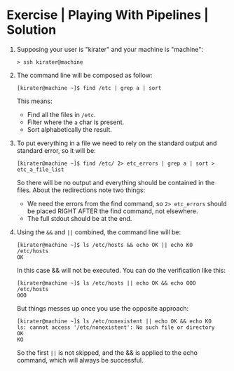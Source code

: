 # Exercise | Playing With Pipelines | Solution

1. Supposing your user is "kirater" and your machine is "machine":

   ```console
   > ssh kirater@machine
   ```

2. The command line will be composed as follow:

   ```console
   [kirater@machine ~]$ find /etc | grep a | sort
   ```

   This means:

   - Find all the files in `/etc`.
   - Filter where the `a` char is present.
   - Sort alphabetically the result.

3. To put everything in a file we need to rely on the standard output and
   standard error, so it will be:

   ```console
   [kirater@machine ~]$ find /etc/ 2> etc_errors | grep a | sort > etc_a_file_list
   ```

   So there will be no output and everything should be contained in the files.
   About the redirections note two things:
   - We need the errors from the find command, so `2> etc_errors` should be
     placed RIGHT AFTER the find command, not elsewhere.
   - The full stdout should be at the end.

4. Using the `&&` and `||` combined, the command line will be:

   ```console
   [kirater@machine ~]$ ls /etc/hosts && echo OK || echo KO
   /etc/hosts
   OK
   ```

   In this case && will not be executed.
   You can do the verification like this:

   ```console
   [kirater@machine ~]$ ls /etc/hosts || echo OK && echo OOO
   /etc/hosts
   OOO
   ```

   But things messes up once you use the opposite approach:

   ```console
   [kirater@machine ~]$ ls /etc/nonexistent || echo OK && echo KO
   ls: cannot access '/etc/nonexistent': No such file or directory
   OK
   KO
   ```

   So the first `||` is not skipped, and the && is applied to the echo command,
   which will always be successful.

